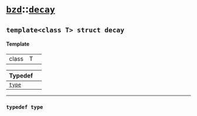 # [`bzd`](../../index.md)::[`decay`](../index.md)

## `template<class T> struct decay`

#### Template
||||
|---:|:---|:---|
|class|T||

|Typedef||
|:---|:---|
|[`type`](./index.md)||
------
### `typedef type`

